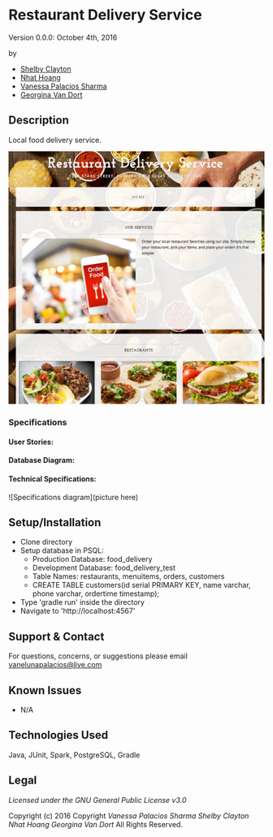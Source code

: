 #   Restaurant Delivery Service
Version 0.0.0: October 4th, 2016

by
* [Shelby Clayton](https://github.com/Shabis)
* [Nhat Hoang](https://github.com/hoangnh092185)
* [Vanessa Palacios Sharma](https://github.com/VanessaSharma)
* [Georgina Van Dort](https://github.com/GeorginaVanDort)

## Description
Local food delivery service.

![screenshot of project running](screenshot.jpg)


### Specifications
#### User Stories:


#### Database Diagram:

#### Technical Specifications:
![Specifications diagram](picture here)
## Setup/Installation
* Clone directory
* Setup database in PSQL:
  * Production Database: food_delivery
  * Development Database: food_delivery_test
  * Table Names: restaurants, menuitems, orders, customers
  * CREATE TABLE customers(id serial PRIMARY KEY, name varchar, phone varchar, ordertime timestamp);
* Type 'gradle run' inside the directory
* Navigate to 'http://localhost:4567'

## Support & Contact
For questions, concerns, or suggestions please email vanelunapalacios@live.com

## Known Issues
* N/A

## Technologies Used
Java, JUnit, Spark, PostgreSQL, Gradle

## Legal
*Licensed under the GNU General Public License v3.0*

Copyright (c) 2016 Copyright _Vanessa Palacios Sharma_  _Shelby Clayton_ _Nhat Hoang_ _Georgina Van Dort_ All Rights Reserved.
